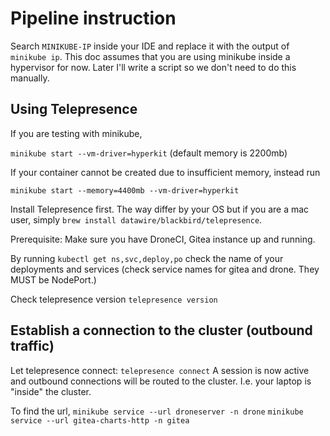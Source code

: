 # Pipeline instruction

Search `MINIKUBE-IP` inside your IDE and replace it with the output of `minikube ip`. This doc assumes that you are using minikube inside a hypervisor for now. Later I'll write a script so we don't need to do this manually.

## Using Telepresence

If you are testing with minikube,

`minikube start --vm-driver=hyperkit` (default memory is 2200mb)

If your container cannot be created due to insufficient memory, instead run

`minikube start --memory=4400mb --vm-driver=hyperkit`

Install Telepresence first. The way differ by your OS but if you are a mac user, simply `brew install datawire/blackbird/telepresence`.

Prerequisite: Make sure you have DroneCI, Gitea instance up and running.

By running `kubectl get ns,svc,deploy,po` check the name of your deployments and services (check service names for gitea and drone. They MUST be NodePort.)

Check telepresence version `telepresence version`

## Establish a connection to the cluster (outbound traffic)
Let telepresence connect:
`telepresence connect`
A session is now active and outbound connections will be routed to the cluster. I.e. your laptop is "inside" the cluster.

To find the url,
`minikube service --url droneserver -n drone`
`minikube service --url gitea-charts-http -n gitea`